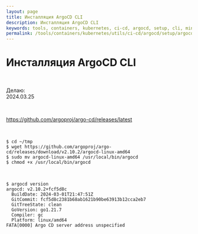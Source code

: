 ```yaml
---
layout: page
title: Инсталляция ArgoCD CLI
description: Инсталляция ArgoCD CLI
keywords: tools, containers, kubernetes, ci-cd, argocd, setup, cli, minikube
permalink: /tools/containers/kubernetes/utils/ci-cd/argocd/setup/argocd-cli/
---
```


# Инсталляция ArgoCD CLI

<br/>

Делаю:  
2024.03.25

<br/>

https://github.com/argoproj/argo-cd/releases/latest

<br/>

```
$ cd ~/tmp
$ wget https://github.com/argoproj/argo-cd/releases/download/v2.10.2/argocd-linux-amd64
$ sudo mv argocd-linux-amd64 /usr/local/bin/argocd
$ chmod +x /usr/local/bin/argocd
```

<br/>

```
$ argocd version
argocd: v2.10.2+fcf5d8c
  BuildDate: 2024-03-01T21:47:51Z
  GitCommit: fcf5d8c2381b68ab1621b90be63913b12cca2eb7
  GitTreeState: clean
  GoVersion: go1.21.7
  Compiler: gc
  Platform: linux/amd64
FATA[0000] Argo CD server address unspecified
```
